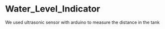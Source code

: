 # Water_Level_Indicator


We used ultrasonic sensor with arduino to measure the distance in the tank

